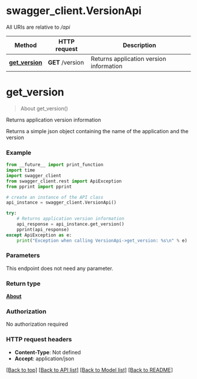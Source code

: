 # swagger_client.VersionApi

All URIs are relative to */api*

Method | HTTP request | Description
------------- | ------------- | -------------
[**get_version**](VersionApi.md#get_version) | **GET** /version | Returns application version information

# **get_version**
> About get_version()

Returns application version information

Returns a simple json object containing the name of the application and the version

### Example
```python
from __future__ import print_function
import time
import swagger_client
from swagger_client.rest import ApiException
from pprint import pprint

# create an instance of the API class
api_instance = swagger_client.VersionApi()

try:
    # Returns application version information
    api_response = api_instance.get_version()
    pprint(api_response)
except ApiException as e:
    print("Exception when calling VersionApi->get_version: %s\n" % e)
```

### Parameters
This endpoint does not need any parameter.

### Return type

[**About**](About.md)

### Authorization

No authorization required

### HTTP request headers

 - **Content-Type**: Not defined
 - **Accept**: application/json

[[Back to top]](#) [[Back to API list]](../README.md#documentation-for-api-endpoints) [[Back to Model list]](../README.md#documentation-for-models) [[Back to README]](../README.md)

